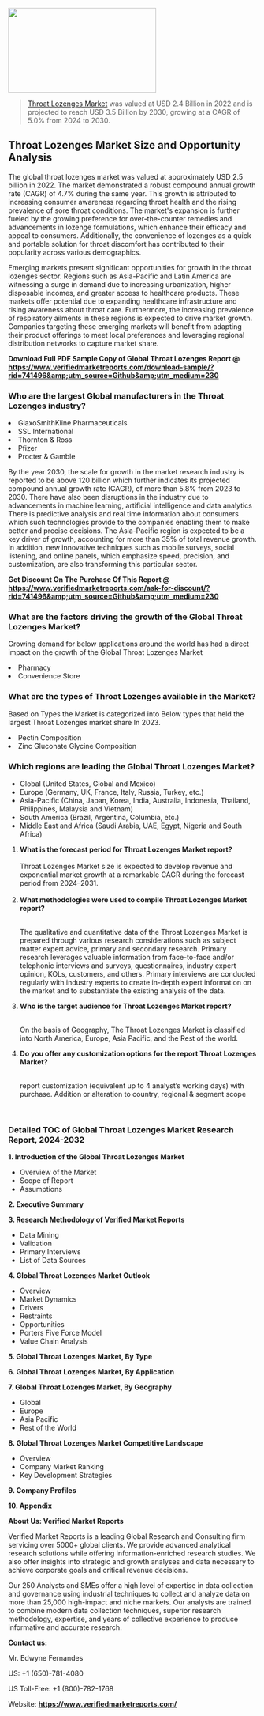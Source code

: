 <img src="https://ffe5etoiles.com/wp-content/uploads/2024/12/MST1-300x171.png" alt="" width="300" height="171" class="alignnone size-medium wp-image-20088" /><blockquote><p><p><a href="https://www.verifiedmarketreports.com/download-sample/?rid=741496&utm_source=Github&utm_medium=230" target="_blank">Throat Lozenges Market</a> was valued at USD 2.4 Billion in 2022 and is projected to reach USD 3.5 Billion by 2030, growing at a CAGR of 5.0% from 2024 to 2030.</p></blockquote><p><h2>Throat Lozenges Market Size and Opportunity Analysis</h2><p>The global throat lozenges market was valued at approximately USD 2.5 billion in 2022. The market demonstrated a robust compound annual growth rate (CAGR) of 4.7% during the same year. This growth is attributed to increasing consumer awareness regarding throat health and the rising prevalence of sore throat conditions. The market's expansion is further fueled by the growing preference for over-the-counter remedies and advancements in lozenge formulations, which enhance their efficacy and appeal to consumers. Additionally, the convenience of lozenges as a quick and portable solution for throat discomfort has contributed to their popularity across various demographics.</p><p>Emerging markets present significant opportunities for growth in the throat lozenges sector. Regions such as Asia-Pacific and Latin America are witnessing a surge in demand due to increasing urbanization, higher disposable incomes, and greater access to healthcare products. These markets offer potential due to expanding healthcare infrastructure and rising awareness about throat care. Furthermore, the increasing prevalence of respiratory ailments in these regions is expected to drive market growth. Companies targeting these emerging markets will benefit from adapting their product offerings to meet local preferences and leveraging regional distribution networks to capture market share.</p></p><p class=""><strong>Download Full PDF Sample Copy of Global Throat Lozenges Report @ <a href="https://www.verifiedmarketreports.com/download-sample/?rid=741496&amp;utm_source=Github&amp;utm_medium=230" target="_blank">https://www.verifiedmarketreports.com/download-sample/?rid=741496&amp;utm_source=Github&amp;utm_medium=230</a></strong></p><h3 id="" class="">Who are the largest Global manufacturers in the Throat Lozenges industry?</h3><p><li>GlaxoSmithKline Pharmaceuticals</li><li> SSL International</li><li> Thornton & Ross</li><li> Pfizer</li><li> Procter & Gamble</li></p><div class=""><div class="" dir="" data-message-author-role="" data-message-id="" data-message-model-slug=""><div class=""><div class=""><div class=""><div class="" dir="" data-message-author-role="" data-message-id="" data-message-model-slug=""><div class=""><div class=""><p>By the year 2030, the scale for growth in the market research industry is reported to be above 120 billion which further indicates its projected compound annual growth rate (CAGR), of more than 5.8% from 2023 to 2030. There have also been disruptions in the industry due to advancements in machine learning, artificial intelligence and data analytics There is predictive analysis and real time information about consumers which such technologies provide to the companies enabling them to make better and precise decisions. The Asia-Pacific region is expected to be a key driver of growth, accounting for more than 35% of total revenue growth. In addition, new innovative techniques such as mobile surveys, social listening, and online panels, which emphasize speed, precision, and customization, are also transforming this particular sector.</p><p><strong>Get Discount On The Purchase Of This Report @&nbsp; <a href="https://www.verifiedmarketreports.com/ask-for-discount/?rid=741496&amp;utm_source=Github&amp;utm_medium=230" target="_blank">https://www.verifiedmarketreports.com/ask-for-discount/?rid=741496&amp;utm_source=Github&amp;utm_medium=230</a></strong></p></div></div></div></div></div></div></div></div><h3 id="" class="">What are the factors driving the growth of the Global Throat Lozenges Market?</h3><p id="" class="">Growing demand for below applications around the world has had a direct impact on the growth of the Global Throat Lozenges Market</p><p id="" class=""><li>Pharmacy</li><li> Convenience Store</li></p><h3 id="" class="">What are the types of Throat Lozenges available in the Market?</h3><p id="" class="">Based on Types the Market is categorized into Below types that held the largest Throat Lozenges market share In 2023.</p><p id="" class=""><li>Pectin Composition</li><li> Zinc Gluconate Glycine Composition</li></p><h3 id="" class="">Which regions are leading the Global Throat Lozenges Market?</h3><ul><li>Global (United States, Global and Mexico)</li><li>Europe (Germany, UK, France, Italy, Russia, Turkey, etc.)</li><li>Asia-Pacific (China, Japan, Korea, India, Australia, Indonesia, Thailand, Philippines, Malaysia and Vietnam)</li><li>South America (Brazil, Argentina, Columbia, etc.)</li><li>Middle East and Africa (Saudi Arabia, UAE, Egypt, Nigeria and South Africa)</li></ul><p><ol><li><strong>What is the forecast period for Throat Lozenges Market report?<br /></strong><br /><span data-sheets-root="1" data-sheets-value="{&quot;1&quot;:2,&quot;2&quot;:&quot;XXXX size is expected to develop revenue and exponential market growth at a remarkable CAGR during the forecast period from 2024&ndash;2030.&quot;}" data-sheets-userformat="{&quot;2&quot;:12674,&quot;4&quot;:{&quot;1&quot;:2,&quot;2&quot;:16776960},&quot;10&quot;:2,&quot;11&quot;:0,&quot;15&quot;:&quot;Arial&quot;,&quot;16&quot;:12}">Throat Lozenges Market size is expected to develop revenue and exponential market growth at a remarkable CAGR during the forecast period from 2024&ndash;2031.</span><br /><br /></li><li><strong>What methodologies were used to compile Throat Lozenges Market report?<br /><br /></strong><p>The qualitative and quantitative data of the&nbsp;Throat Lozenges Market is prepared through various research considerations such as subject matter expert advice, primary and secondary research. Primary research leverages valuable information from face-to-face and/or telephonic interviews and surveys, questionnaires, industry expert opinion, KOLs, customers, and others. Primary interviews are conducted regularly with industry experts to create in-depth expert information on the market and to substantiate the existing analysis of the data.&nbsp;</p></li><li><strong>Who is the target audience for Throat Lozenges Market report?<br /><br /></strong><p>On the basis of Geography, The&nbsp;Throat Lozenges Market is classified into North America, Europe, Asia Pacific, and the Rest of the world.</p></li><li><strong>Do you offer any customization options for the report Throat Lozenges Market?<br /><br /></strong><p>report customization (equivalent up to 4 analyst&rsquo;s working days) with purchase. Addition or alteration to country, regional &amp; segment scope</p><p>&nbsp;</p></li></ol></p><h3 id="" class="">Detailed TOC of Global Throat Lozenges Market Research Report, 2024-2032</h3><p id="" class=""><strong>1. Introduction of the Global Throat Lozenges Market</strong></p><ul><li>Overview of the Market</li><li>Scope of Report</li><li>Assumptions</li></ul><p id="" class=""><strong>2. Executive Summary</strong></p><p id="" class=""><strong>3. Research Methodology of&nbsp;Verified Market Reports</strong></p><ul><li>Data Mining</li><li>Validation</li><li>Primary Interviews</li><li>List of Data Sources</li></ul><p id="" class=""><strong>4. Global Throat Lozenges Market Outlook</strong></p><ul><li>Overview</li><li>Market Dynamics</li><li>Drivers</li><li>Restraints</li><li>Opportunities</li><li>Porters Five Force Model</li><li>Value Chain Analysis</li></ul><p id="" class=""><strong>5. Global Throat Lozenges Market, By&nbsp;Type</strong></p><p id="" class=""><strong>6. Global Throat Lozenges Market, By Application</strong></p><p id="" class=""><strong>7. Global Throat Lozenges Market, By Geography</strong></p><ul><li>Global</li><li>Europe</li><li>Asia Pacific</li><li>Rest of the World</li></ul><p id="" class=""><strong>8. Global Throat Lozenges Market Competitive Landscape</strong></p><ul><li>Overview</li><li>Company Market Ranking</li><li>Key Development Strategies</li></ul><p id="" class=""><strong>9. Company Profiles</strong></p><p id="" class=""><strong>10. Appendix</strong></p><p id="" class=""><strong>About Us: Verified Market Reports</strong></p><p id="" class="">Verified Market Reports is a leading Global Research and Consulting firm servicing over 5000+ global clients. We provide advanced analytical research solutions while offering information-enriched research studies. We also offer insights into strategic and growth analyses and data necessary to achieve corporate goals and critical revenue decisions.</p><p id="" class="">Our 250 Analysts and SMEs offer a high level of expertise in data collection and governance using industrial techniques to collect and analyze data on more than 25,000 high-impact and niche markets. Our analysts are trained to combine modern data collection techniques, superior research methodology, expertise, and years of collective experience to produce informative and accurate research.</p><p id="" class=""><strong>Contact us:</strong></p><p id="" class="">Mr. Edwyne Fernandes</p><p id="" class="">US: +1 (650)-781-4080</p><p id="" class="">US Toll-Free: +1 (800)-782-1768</p><p id="" class="">Website: <a target="" data-test-app-aware-link=""><strong>https://www.verifiedmarketreports.com/</strong></a></p>
